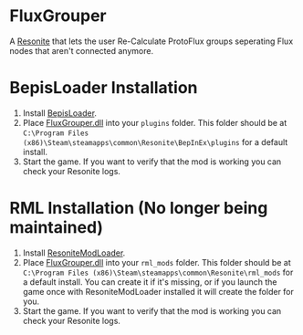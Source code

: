 # FluxGrouper
A [Resonite](https://resonite.com/) that lets the user Re-Calculate ProtoFlux groups seperating Flux nodes that aren't connected anymore.

# BepisLoader Installation
1. Install [BepisLoader](https://github.com/ResoniteModding/BepisLoader).
2. Place [FluxGrouper.dll](https://github.com/LeCloutPanda/FluxGrouper/releases/latest/download/FluxGrouper.dll) into your `plugins` folder. This folder should be at `C:\Program Files (x86)\Steam\steamapps\common\Resonite\BepInEx\plugins` for a default install.
3. Start the game. If you want to verify that the mod is working you can check your Resonite logs. 

# RML Installation (No longer being maintained)
1. Install [ResoniteModLoader](https://github.com/resonite-modding-group/ResoniteModLoader).
2. Place [FluxGrouper.dll](https://github.com/LeCloutPanda/FluxGrouper/releases/download/v1.1.0/FluxGrouper.dll) into your `rml_mods` folder. This folder should be at `C:\Program Files (x86)\Steam\steamapps\common\Resonite\rml_mods` for a default install. You can create it if it's missing, or if you launch the game once with ResoniteModLoader installed it will create the folder for you.
3. Start the game. If you want to verify that the mod is working you can check your Resonite logs. 
